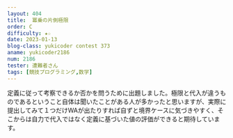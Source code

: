 ```yaml
---
layout: 404
title: 	冪乗の片側極限
order: C
difficulty: ★☆
date: 2023-01-13
blog-class: yukicoder contest 373
aname: yukicoder2186
num: 2186
tester: 遭難者さん
tags: [競技プログラミング,数学]
---
```


定義に従って考察できるか否かを問うために出題しました。極限と代入が違うものであるということ自体は聞いたことがある人が多かったと思いますが、実際に提出してみて１つだけWAが出たりすれば自ずと境界ケースに気づきやすく、そこからは自力で代入ではなく定義に基づいた値の評価ができると期待しています。
